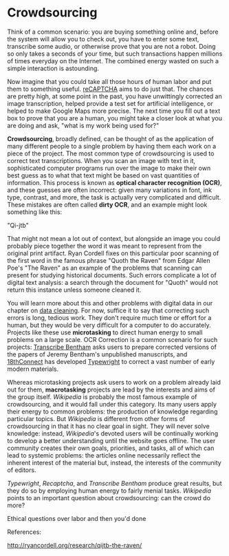 # Crowdsourcing

Think of a common scenario: you are buying something online and, before the system will allow you to check out, you have to enter some text, transcribe some audio, or otherwise prove that you are not a robot. Doing so only takes a seconds of your time, but such transactions happen millions of times everyday on the Internet. The combined energy wasted on such a simple interaction is astounding.

Now imagine that you could take all those hours of human labor and put them to something useful. [reCAPTCHA](https://www.google.com/recaptcha/intro/index.html) aims to do just that. The chances are pretty high, at some point in the past, you have unwittingly corrected an image transcription, helped provide a test set for artificial intelligence, or helped to make Google Maps more precise. The next time you fill out a text box to prove that you are a human, you might take a closer look at what you are doing and ask, "what is my work being used for?"

**Crowdsourcing**, broadly defined, can be thought of as the application of many different people to a single problem by having them each work on a piece of the project. The most common type of crowdsourcing is used to correct text transcriptions. When you scan an image with text in it, sophisticated computer programs run over the image to make their own best guess as to what that text might be based on vast quantities of information. This process is known as **optical character recognition (OCR)**, and these guesses are often incorrect: given many variations in font, ink type, contrast, and more, the task is actually very complicated and difficult. These mistakes are often called **dirty OCR**, and an example might look something like this:

"Qi-jtb"

That might not mean a lot out of context, but alongside an image you could probably piece together the word it was meant to represent from the original print artifact. Ryan Cordell fixes on this particular poor scanning of the first word in the famous phrase "Quoth the Raven" from Edgar Allen Poe's "The Raven" as an example of the problems that scanning can present for studying historical documents. Such errors complicate a lot of digital text analysis: a search through the document for "Quoth" would not return this instance unless someone cleaned it. 

You will learn more about this and other problems with digital data in our chapter on [data cleaning](/data_cleaning/problems_with_data.md). For now, suffice it to say that correcting such errors is long, tedious work. They don't require much time or effort for a human, but they would be very difficult for a computer to do accurately. Projects like these use **microtasking** to direct human energy to small problems on a large scale. OCR Correction is a common scenario for such projects: [Transcribe Bentham](http://blogs.ucl.ac.uk/transcribe-bentham/) asks users to prepare corrected versions of the papers of Jeremy Bentham's unpublished manuscripts, and [18thConnect](http://www.18thconnect.org/) has developed [Typewright](http://www.18thconnect.org/typewright/documents) to correct a vast number of early modern materials.

Whereas microtasking projects ask users to work on a problem already laid out for them, **macrotasking** projects are lead by the interests and aims of the group itself. *Wikipedia* is probably the most famous example of crowdsourcing, and it would fall under this category. Its many users apply their energy to common problems: the production of knowledge regarding particular topics. But *Wikipedia* is different from other forms of crowdsourcing in that it has no clear goal in sight. They will never solve knowledge: instead, *Wikipedia*'s devoted users will be continually working to develop a better understanding until the website goes offline. The user community creates their own goals, priorities, and tasks, all of which can lead to systemic problems: the articles online necessarily reflect the inherent interest of the material but, instead, the interests of the community of editors.

*Typewright*, *Recaptcha*, and *Transcribe Bentham* produce great results, but they do so by employing human energy to fairly menial tasks. *Wikipedia* points to an important question about crowdsourcing: can the crowd do more?

Ethical questions over labor and then you'd done

References:

http://ryancordell.org/research/qijtb-the-raven/


